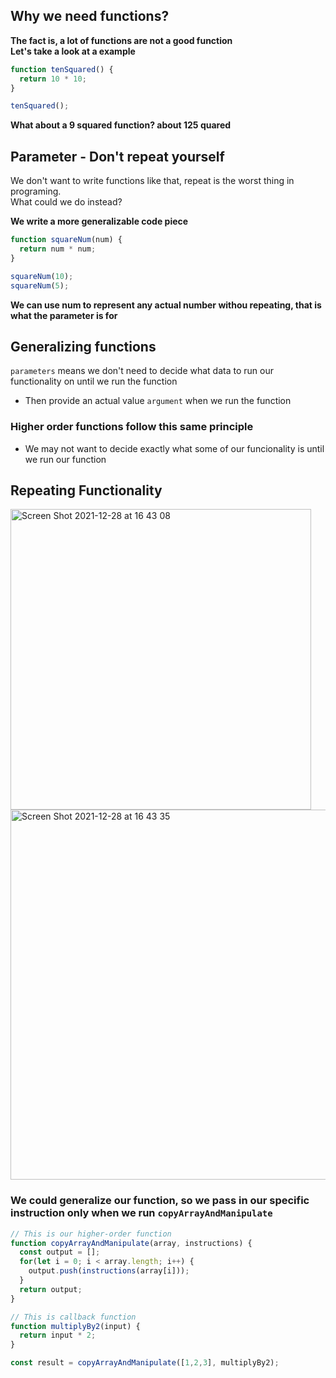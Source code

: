 ## Why we need functions?
**The fact is, a lot of functions are not a good function  
Let's take a look at a example**

```js
function tenSquared() {
  return 10 * 10;
}

tenSquared();
```

**What about a 9 squared function? about 125 quared**

## Parameter - Don't repeat yourself
We don't want to write functions like that, repeat is the worst thing in programing.  
What could we do instead?  

**We write a more generalizable code piece**

```js
function squareNum(num) {
  return num * num;
}

squareNum(10);
squareNum(5);
```

**We can use num to represent any actual number withou repeating, that is what the parameter is for**

## Generalizing functions
`parameters` means we don't need to decide what data to run our functionality on until we run the function
- Then provide an actual value `argument` when we run the function   

### Higher order functions follow this same principle
- We may not want to decide exactly what some of our funcionality is until we run our function

## Repeating Functionality
<img width="481" alt="Screen Shot 2021-12-28 at 16 43 08" src="https://user-images.githubusercontent.com/37787994/147615098-c6669be3-c9f7-4e21-b9a9-69e9eecfcaf0.png">

<img width="592" alt="Screen Shot 2021-12-28 at 16 43 35" src="https://user-images.githubusercontent.com/37787994/147615117-66accb2d-487e-498c-9efa-4d758e7375a6.png">

### We could generalize our function, so we pass in our specific instruction only when we run `copyArrayAndManipulate`

```js
// This is our higher-order function
function copyArrayAndManipulate(array, instructions) {
  const output = [];
  for(let i = 0; i < array.length; i++) {
    output.push(instructions(array[i]));
  }
  return output;
}

// This is callback function
function multiplyBy2(input) {
  return input * 2;
}

const result = copyArrayAndManipulate([1,2,3], multiplyBy2);
```

